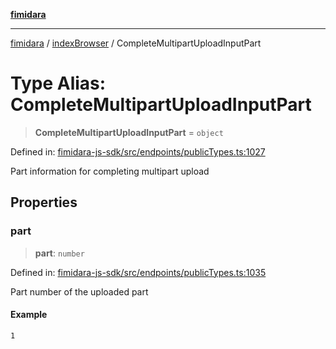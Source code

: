 [**fimidara**](../../README.md)

***

[fimidara](../../modules.md) / [indexBrowser](../README.md) / CompleteMultipartUploadInputPart

# Type Alias: CompleteMultipartUploadInputPart

> **CompleteMultipartUploadInputPart** = `object`

Defined in: [fimidara-js-sdk/src/endpoints/publicTypes.ts:1027](https://github.com/softkave/fimidara/blob/feac071900ab8644442d355e5cb5db9df2f34600/fimidara-js-sdk/src/endpoints/publicTypes.ts#L1027)

Part information for completing multipart upload

## Properties

### part

> **part**: `number`

Defined in: [fimidara-js-sdk/src/endpoints/publicTypes.ts:1035](https://github.com/softkave/fimidara/blob/feac071900ab8644442d355e5cb5db9df2f34600/fimidara-js-sdk/src/endpoints/publicTypes.ts#L1035)

Part number of the uploaded part

#### Example

```
1
```
